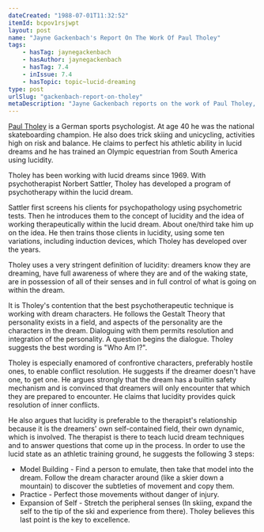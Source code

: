 ```yaml
---
dateCreated: "1988-07-01T11:32:52"
itemId: bcpov1rsjwpt
layout: post
name: "Jayne Gackenbach's Report On The Work Of Paul Tholey"
tags:
    - hasTag: jaynegackenbach
    - hasAuthor: jaynegackenbach
    - hasTag: 7.4
    - inIssue: 7.4
    - hasTopic: topic~lucid-dreaming
type: post
urlSlug: "gackenbach-report-on-tholey"
metaDescription: "Jayne Gackenbach reports on the work of Paul Tholey, a German sports psychologist who has been working with lucid dreams since 1969. Tholey has developed a program of psychotherapy within the lucid dream and has trained an Olympic equestrian from South America using lucidity."
---
```


[Paul Tholey](https://en.wikipedia.org/wiki/Paul_Tholey) is a German sports psychologist. At age 40 he was the national skateboarding champion. He also does trick skiing and unicycling, activities high on risk and balance. He claims to perfect his athletic ability in lucid dreams and he has trained an Olympic equestrian from South America using lucidity.

Tholey has been working with lucid dreams since 1969. With psychotherapist Norbert Sattler, Tholey has developed a program of psychotherapy within the lucid dream.

Sattler first screens his clients for psychopathology using psychometric tests. Then he introduces them to the concept of lucidity and the idea of working therapeutically within the lucid dream. About one/third take him up on the idea. He then trains those clients in lucidity, using some ten variations, including induction devices, which Tholey has developed over the years.

Tholey uses a very stringent definition of lucidity: dreamers know they are dreaming, have full awareness of where they are and of the waking state, are in possession of all of their senses and in full control of what is going on within the dream.

It is Tholey's contention that the best psychotherapeutic technique is working with dream characters. He follows the Gestalt Theory that personality exists in a field, and aspects of the personality are the characters in the dream. Dialoguing with them permits resolution and integration of the personality. A question begins the dialogue. Tholey suggests the best wording is "Who Am I?".

Tholey is especially enamored of confrontive characters, preferably hostile ones, to enable conflict resolution. He suggests if the dreamer doesn't have one, to get one. He argues strongly that the dream has a builtin safety mechanism and is convinced that dreamers will only encounter that which they are prepared to encounter. He claims that lucidity provides quick resolution of inner conflicts.

He also argues that lucidity is preferable to the therapist's relationship because it is the dreamers' own self-contained field, their own dynamic, which is involved. The therapist is there to teach lucid dream techniques and to answer questions that come up in the process. In order to use the lucid state as an athletic training ground, he suggests the following 3 steps:

-   Model Building - Find a person to emulate, then take that model into the dream. Follow the dream character around (like a skier down a mountain) to discover the subtleties of movement and copy them.
-   Practice - Perfect those movements without danger of injury.
-   Expansion of Self - Stretch the peripheral senses (In skiing, expand the self to the tip of the ski and experience from there). Tholey believes this last point is the key to excellence.
